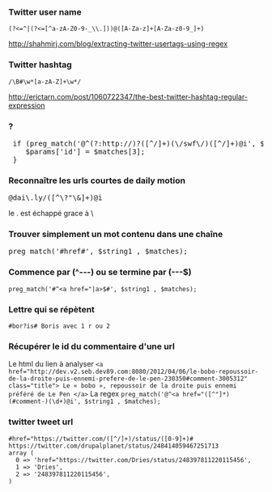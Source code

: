 ### **Twitter user name**
````
(?<=^|(?<=[^a-zA-Z0-9-_\\.]))@([A-Za-z]+[A-Za-z0-9_]+)
````

http://shahmirj.com/blog/extracting-twitter-usertags-using-regex

### **Twitter hashtag**
````
/\B#\w*[a-zA-Z]+\w*/
````
http://erictarn.com/post/1060722347/the-best-twitter-hashtag-regular-expression

### ?
<pre>
 if (preg_match('@^(?:http://)?([^/]+)(\/swf\/)([^/]+)@i', $params['source'] , $matches)) {
    $params['id'] = $matches[3];
 }
</pre>


### **Reconnaître les urls courtes de daily motion**
<pre>@dai\.ly/([^\?"\&]+)@i</pre>
le . est échappé grace à \

### **Trouver simplement un mot contenu dans une chaîne**   
<pre>preg_match('#href#', $string1 , $matches);</pre>

### **Commence par (^---) ou se termine par (---$)**   
``preg_match('#^<a href="|a>$#', $string1 , $matches);``

### **Lettre qui se répètent**    
``#bor?is# Boris avec 1 r ou 2``

### **Récupérer le id du commentaire d'une url**

Le html du lien à analyser
``
<a href="http://dev.v2.seb.dev89.com:8080/2012/04/06/le-bobo-repoussoir-de-la-droite-puis-ennemi-prefere-de-le-pen-230350#comment-3005312" class="title">
Le « bobo », repoussoir de la droite puis ennemi préféré de Le Pen
</a>
``
La regex
`
preg_match('@^<a href="([^"]*)(#comment-)(\d+)@i', $string1 , $matches);
`

### **twitter tweet url**
```
#href="https://twitter.com/([^/]+)/status/([0-9]+)#
https://twitter.com/drupalplanet/status/248414059467251713
array (
  0 => 'href="https://twitter.com/Dries/status/248397811220115456',
  1 => 'Dries',
  2 => '248397811220115456',
)

```